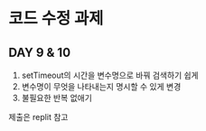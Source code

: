 # 코드 수정 과제 
## DAY 9 & 10

1. setTimeout의 시간을 변수명으로 바꿔 검색하기 쉽게
2. 변수명이 무엇을 나타내는지 명시할 수 있게 변경
3. 불필요한 반복 없애기

제출은 replit 참고